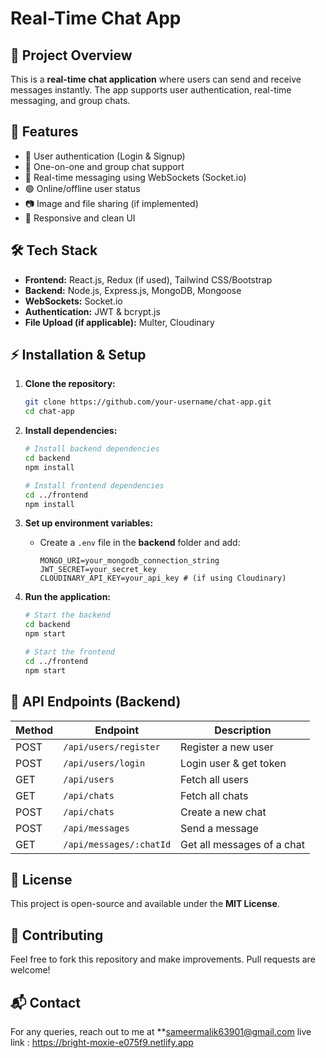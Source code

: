 # Real-Time Chat App

## 📌 Project Overview
This is a **real-time chat application** where users can send and receive messages instantly. The app supports user authentication, real-time messaging, and group chats.

## 🚀 Features
- 🔐 User authentication (Login & Signup)
- 💬 One-on-one and group chat support
- 🚀 Real-time messaging using WebSockets (Socket.io)
- 🟢 Online/offline user status
- 📷 Image and file sharing (if implemented)
- 🎨 Responsive and clean UI

## 🛠 Tech Stack
- **Frontend:** React.js, Redux (if used), Tailwind CSS/Bootstrap
- **Backend:** Node.js, Express.js, MongoDB, Mongoose
- **WebSockets:** Socket.io
- **Authentication:** JWT & bcrypt.js
- **File Upload (if applicable):** Multer, Cloudinary

## ⚡ Installation & Setup
1. **Clone the repository:**
   ```bash
   git clone https://github.com/your-username/chat-app.git
   cd chat-app
   ```

2. **Install dependencies:**
   ```bash
   # Install backend dependencies
   cd backend
   npm install
   
   # Install frontend dependencies
   cd ../frontend
   npm install
   ```

3. **Set up environment variables:**
   - Create a `.env` file in the **backend** folder and add:
     ```env
     MONGO_URI=your_mongodb_connection_string
     JWT_SECRET=your_secret_key
     CLOUDINARY_API_KEY=your_api_key # (if using Cloudinary)
     ```

4. **Run the application:**
   ```bash
   # Start the backend
   cd backend
   npm start
   
   # Start the frontend
   cd ../frontend
   npm start
   ```

## 🎯 API Endpoints (Backend)
| Method | Endpoint        | Description              |
|--------|---------------|--------------------------|
| POST   | `/api/users/register` | Register a new user |
| POST   | `/api/users/login`    | Login user & get token |
| GET    | `/api/users`          | Fetch all users |
| GET    | `/api/chats`          | Fetch all chats |
| POST   | `/api/chats`          | Create a new chat |
| POST   | `/api/messages`       | Send a message |
| GET    | `/api/messages/:chatId` | Get all messages of a chat |


## 📜 License
This project is open-source and available under the **MIT License**.

## 🤝 Contributing
Feel free to fork this repository and make improvements. Pull requests are welcome!

## 📬 Contact
For any queries, reach out to me at **sameermalik63901@gmail.com
live link : https://bright-moxie-e075f9.netlify.app
